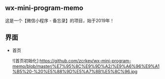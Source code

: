 ﻿## wx-mini-program-memo

这是一个【微信小程序 - 备忘录】的项目，始于2019年！

## 界面

 * 首页

   ![首页初始化]:https://github.com/zcrkey/wx-mini-program-memo/blob/master/%E7%95%8C%E9%9D%A2/%E9%A6%96%E9%A1%B5%20-%20%E5%88%9D%E5%A7%8B%E5%8C%96.jpg
